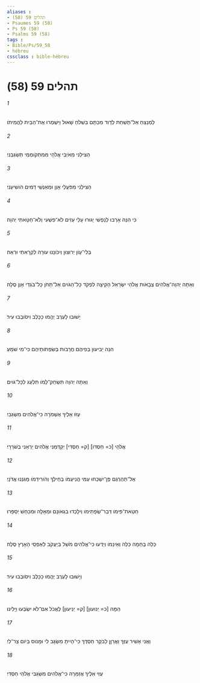 ```yaml
---
aliases : 
- תהלים 59 (58)
- Psaumes 59 (58)
- Ps 59 (58)
- Psalms 59 (58)
tags : 
- Bible/Ps/59_58
- hébreu
cssclass : bible-hébreu
---
```


# תהלים 59 (58)

###### 1
לַמְנַצֵּחַ אַל־תַּשְׁחֵת לְדָוִד מִכְתָּם בִּשְׁלֹחַ שָׁאוּל וַיִּשְׁמְרוּ אֶת־הַבַּיִת לַהֲמִיתֹו׃
###### 2
הַצִּילֵנִי מֵאֹיְבַי אֱלֹהָי מִּמִתְקֹומְמַי תְּשַׂגְּבֵנִי׃
###### 3
הַצִּילֵנִי מִפֹּעֲלֵי אָוֶן וּמֵאַנְשֵׁי דָמִים הֹושִׁיעֵנִי׃
###### 4
כִּי הִנֵּה אָרְבוּ לְנַפְשִׁי יָגוּרוּ עָלַי עַזִים לֹא־פִשְׁעִי וְלֹא־חַטָּאתִי יְהוָה׃
###### 5
בְּלִי־עָוֹן יְרוּצוּן וְיִכֹּונָנוּ עוּרָה לִקְרָאתִי וּרְאֵה׃
###### 6
וְאַתָּה יְהוָה־אֱלֹהִים צְבָאֹות אֱלֹהֵי יִשְׂרָאֵל הָקִיצָה לִפְקֹד כָּל־הַגֹּויִם אַל־תָּחֹן כָּל־בֹּגְדֵי אָוֶן סֶלָה׃
###### 7
יָשׁוּבוּ לָעֶרֶב יֶהֱמוּ כַכָּלֶב וִיסֹובְבוּ עִיר׃
###### 8
הִנֵּה יַבִּיעוּן בְּפִיהֶם חֲרָבֹות בְּשִׂפְתֹותֵיהֶם כִּי־מִי שֹׁמֵעַ׃
###### 9
וְאַתָּה יְהוָה תִּשְׂחַק־לָמֹו תִּלְעַג לְכָל־גֹּויִם׃
###### 10
עֻזֹּו אֵלֶיךָ אֶשְׁמֹרָה כִּי־אֱלֹהִים מִשְׂגַּבִּי׃
###### 11
אֱלֹהֵי [כ= חַסְדֹּו] [ק= חַסְדִּי] יְקַדְּמֵנִי אֱלֹהִים יַרְאֵנִי בְשֹׁרְרָי׃
###### 12
אַל־תַּהַרְגֵם פֶּן־יִשְׁכְּחוּ עַמִּי הֲנִיעֵמֹו בְחֵילְךָ וְהֹורִידֵמֹו מָגִנֵּנוּ אֲדֹנָי׃
###### 13
חַטַּאת־פִּימֹו דְּבַר־שְׂפָתֵימֹו וְיִלָּכְדוּ בִגְאֹונָם וּמֵאָלָה וּמִכַּחַשׁ יְסַפֵּרוּ׃
###### 14
כַּלֵּה בְחֵמָה כַּלֵּה וְאֵינֵמֹו וְיֵדְעוּ כִּי־אֱלֹהִים מֹשֵׁל בְּיַעֲקֹב לְאַפְסֵי הָאָרֶץ סֶלָה׃
###### 15
וְיָשׁוּבוּ לָעֶרֶב יֶהֱמוּ כַכָּלֶב וִיסֹובְבוּ עִיר׃
###### 16
הֵמָּה [כ= יְנוּעוּן] [ק= יְנִיעוּן] לֶאֱכֹל אִם־לֹא יִשְׂבְּעוּ וַיָּלִינוּ׃
###### 17
וַאֲנִי אָשִׁיר עֻזֶּךָ וַאֲרַןֵּן לַבֹּקֶר חַסְדֶּךָ כִּי־הָיִיתָ מִשְׂגָּב לִי וּמָנֹוס בְּיֹום צַר־לִי׃
###### 18
עֻזִּי אֵלֶיךָ אֲזַמֵּרָה כִּי־אֱלֹהִים מִשְׂגַּבִּי אֱלֹהֵי חַסְדִּי׃
